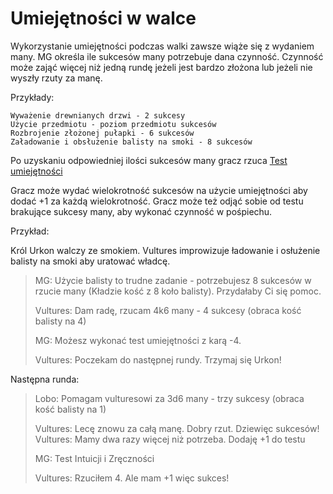 # Umiejętności w walce

Wykorzystanie umiejętności podczas walki zawsze wiąże się z wydaniem many. MG określa ile sukcesów many potrzebuje dana czynność.
Czynność może zająć więcej niż jedną rundę jeżeli jest bardzo złożona lub jeżeli nie wyszły rzuty za manę.

Przykłady:

```
Wyważenie drewnianych drzwi - 2 sukcesy
Użycie przedmiotu - poziom przedmiotu sukcesów
Rozbrojenie złożonej pułapki - 6 sukcesów
Załadowanie i obsłużenie balisty na smoki - 8 sukcesów
```

Po uzyskaniu odpowiedniej ilości sukcesów many gracz rzuca [Test umiejętności](#file-testy-umiejętności-md)

Gracz może wydać wielokrotność sukcesów na użycie umiejętności aby dodać +1 za każdą wielokrotność.
Gracz może też odjąć sobie od testu brakujące sukcesy many, aby wykonać czynność w pośpiechu.

Przykład:

Król Urkon walczy ze smokiem. Vultures improwizuje ładowanie i osłużenie balisty na smoki aby uratować władcę.

> MG: Użycie balisty to trudne zadanie - potrzebujesz 8 sukcesów w rzucie many (Kładzie kość z 8 koło balisty). Przydałaby Ci się pomoc.
>
> Vultures: Dam radę, rzucam 4k6 many - 4 sukcesy (obraca kość balisty na 4)
>
> MG: Możesz wykonać test umiejętności z karą -4.
>
> Vultures: Poczekam do następnej rundy. Trzymaj się Urkon!

Następna runda:

> Lobo: Pomagam vulturesowi za 3d6 many - trzy sukcesy (obraca kość balisty na 1)
> 
> Vultures: Lecę znowu za całą manę. Dobry rzut. Dziewięc sukcesów!
> Vultures: Mamy dwa razy więcej niż potrzeba. Dodaję +1 do testu
>
> MG: Test Intuicji i Zręczności
>
> Vultures: Rzuciłem 4. Ale mam +1 więc sukces!


